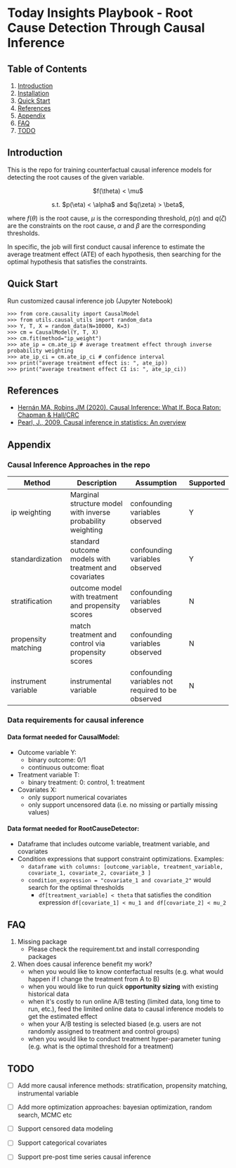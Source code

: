# Today Insights Playbook - Root Cause Detection Through Causal Inference 

## Table of Contents
1. [Introduction](#introduction)
2. [Installation](#installation)
3. [Quick Start](#quick-start)
4. [References](#references)
5. [Appendix](#appendix)
6. [FAQ](#faq)
7. [TODO](#todo)

## Introduction
This is the repo for training counterfactual causal inference models for detecting the root causes
of the given variable. 

<p align="center">
$f(\theta) < \mu$
</p>
<p align="center">
s.t.  $p(\eta) < \alpha$ and  $q(\zeta) > \beta$,
</p>

where $f(\theta)$ is the root cause, $\mu$ is the corresponding threshold, 
$p(\eta)$ and $q(\zeta)$ are the constraints on the root cause, $\alpha$ and $\beta$ are the corresponding thresholds.

In specific, the job will first conduct causal inference to estimate the average treatment effect (ATE) of each hypothesis, then searching 
for the optimal hypothesis that satisfies the constraints. 

## Quick Start
Run customized causal inference job (Jupyter Notebook)
```
>>> from core.causality import CausalModel
>>> from utils.causal_utils import random_data
>>> Y, T, X = random_data(N=10000, K=3)
>>> cm = CausalModel(Y, T, X)
>>> cm.fit(method="ip_weight")
>>> ate_ip = cm.ate_ip # average treatment effect through inverse probability weighting
>>> ate_ip_ci = cm.ate_ip_ci # confidence interval
>>> print("average treatment effect is: ", ate_ip))
>>> print("average treatment effect CI is: ", ate_ip_ci))
```

## References
- [Hernán MA, Robins JM (2020). Causal Inference: What If. Boca Raton: Chapman & Hall/CRC](https://www.hsph.harvard.edu/miguel-hernan/causal-inference-book/)
- [Pearl, J., 2009. Causal inference in statistics: An overview](https://projecteuclid.org/journals/statistics-surveys/volume-3/issue-none/Causal-inference-in-statistics-An-overview/10.1214/09-SS057.pdf)

## Appendix
### Causal Inference Approaches in the repo
| Method              | Description                                                 | Assumption                                        | Supported |
|---------------------|-------------------------------------------------------------|---------------------------------------------------|-----------|
| ip weighting        | Marginal structure model with inverse probability weighting | confounding variables observed                    | Y         |
| standardization     | standard outcome models with treatment and covariates       | confounding variables observed                    | Y         |
| stratification      | outcome model with treatment and propensity scores          | confounding variables observed                    | N         |
| propensity matching | match treatment and control via propensity scores           | confounding variables observed                    | N         |
| instrument variable | instrumental variable                                       | confounding variables not required to be observed | N         |

### Data requirements for causal inference
#### Data format needed for CausalModel:
- Outcome variable Y: 
  - binary outcome: 0/1
  - continuous outcome: float
- Treatment variable T: 
  - binary treatment: 0: control, 1: treatment
- Covariates X: 
  - only support numerical covariates
  - only support uncensored data (i.e. no missing or partially missing values)
#### Data format needed for RootCauseDetector:
- Dataframe that includes outcome variable, treatment variable, and covariates
- Condition expressions that support constraint optimizations. Examples:
  - `dataframe with columns: [outcome_variable, treatment_variable, covariate_1, covariate_2, covariate_3 ]`
  - `condition_expression = "covariate_1 and covariate_2"` would search for the optimal thresholds
    - `df[treatment_variable] < theta` that satisfies the condition expression `df[covariate_1] < mu_1 and df[covariate_2] < mu_2`

## FAQ
1. Missing package
   - Please check the requirement.txt and install corresponding packages
2. When does causal inference benefit my work?
   - when you would like to know conterfactual results (e.g. what would happen if I change the treatment from A to B)
   - when you would like to run quick **opportunity sizing** with existing historical data
   - when it's costly to run online A/B testing (limited data, long time to run, etc.), feed the limited online data to causal inference models to get the estimated effect
   - when your A/B testing is selected biased (e.g. users are not randomly assigned to treatment and control groups)
   - when you would like to conduct treatment hyper-parameter tuning (e.g. what is the optimal threshold for a treatment)

## TODO
- [ ] Add more causal inference methods: stratification, propensity matching, instrumental variable
- [ ] Add more optimization approaches: bayesian optimization, random search, MCMC etc
- [ ] Support censored data modeling
- [ ] Support categorical covariates
- [ ] Support pre-post time series causal inference

